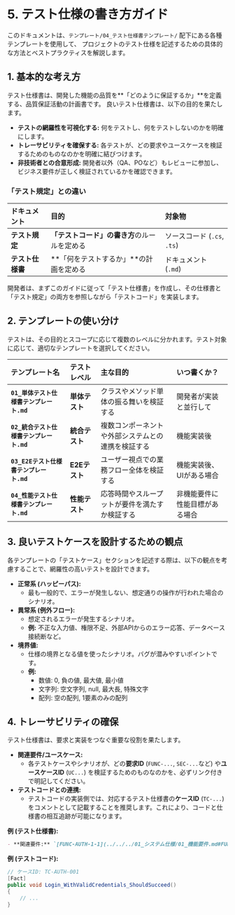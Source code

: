 # 5. テスト仕様の書き方ガイド

このドキュメントは、`テンプレート/04_テスト仕様書テンプレート/` 配下にある各種テンプレートを使用して、
プロジェクトのテスト仕様を記述するための具体的な方法とベストプラクティスを解説します。

## 1. 基本的な考え方

テスト仕様書は、開発した機能の品質を**「どのように保証するか」**を定義する、品質保証活動の計画書です。
良いテスト仕様書は、以下の目的を果たします。

- **テストの網羅性を可視化する:** 何をテストし、何をテストしないのかを明確にします。
- **トレーサビリティを確保する:** 各テストが、どの要求やユースケースを検証するためのものなのかを明確に結びつけます。
- **非技術者との合意形成:** 開発者以外（QA、POなど）もレビューに参加し、ビジネス要件が正しく検証されているかを確認できます。

### 「テスト規定」との違い

| ドキュメント     | 目的                                         | 対象物                      |
| :--------------- | :------------------------------------------- | :-------------------------- |
| **テスト規定**   | **「テストコード」の書き方**のルールを定める | ソースコード (`.cs`, `.ts`) |
| **テスト仕様書** | **「何をテストするか」**の計画を定める       | ドキュメント (`.md`)        |

開発者は、まずこのガイドに従って「テスト仕様書」を作成し、その仕様書と「テスト規定」の両方を参照しながら「テストコード」を実装します。

## 2. テンプレートの使い分け

テストは、その目的とスコープに応じて複数のレベルに分かれます。テスト対象に応じて、適切なテンプレートを選択してください。

| テンプレート名                           | テストレベル   | 主な目的                                           | いつ書くか？                   |
| :--------------------------------------- | :------------- | :------------------------------------------------- | :----------------------------- |
| **`01_単体テスト仕様書テンプレート.md`** | **単体テスト** | クラスやメソッド単体の振る舞いを検証する           | 開発者が実装と並行して         |
| **`02_統合テスト仕様書テンプレート.md`** | **統合テスト** | 複数コンポーネントや外部システムとの連携を検証する | 機能実装後                     |
| **`03_E2Eテスト仕様書テンプレート.md`**  | **E2Eテスト**  | ユーザー視点での業務フロー全体を検証する           | 機能実装後、UIがある場合       |
| **`04_性能テスト仕様書テンプレート.md`** | **性能テスト** | 応答時間やスループットが要件を満たすか検証する     | 非機能要件に性能目標がある場合 |

## 3. 良いテストケースを設計するための観点

各テンプレートの「テストケース」セクションを記述する際は、以下の観点を考慮することで、網羅性の高いテストを設計できます。

- **正常系 (ハッピーパス):**
    - 最も一般的で、エラーが発生しない、想定通りの操作が行われた場合のシナリオ。
- **異常系 (例外フロー):**
    - 想定されるエラーが発生するシナリオ。
    - **例:** 不正な入力値、権限不足、外部APIからのエラー応答、データベース接続断など。
- **境界値:**
    - 仕様の境界となる値を使ったシナリオ。バグが潜みやすいポイントです。
    - **例:**
        - 数値: 0, 負の値, 最大値, 最小値
        - 文字列: 空文字列, null, 最大長, 特殊文字
        - 配列: 空の配列, 1要素のみの配列

## 4. トレーサビリティの確保

テスト仕様書は、要求と実装をつなぐ重要な役割を果たします。

- **関連要件/ユースケース:**
    - 各テストケースやシナリオが、どの**要求ID** (`FUNC-...`, `SEC-...`など) や**ユースケースID** (`UC...`) を検証するためのものなのかを、必ずリンク付きで明記してください。
- **テストコードとの連携:**
    - テストコードの実装側では、対応するテスト仕様書の**ケースID** (`TC-...`) をコメントとして記載することを推奨します。これにより、コードと仕様書の相互追跡が可能になります。

**例 (テスト仕様書):**

```markdown
- **関連要件:** `[FUNC-AUTH-1-1](../../../01_システム仕様/01_機能要件.md#FUNC-AUTH-1-1)`
```

**例 (テストコード):**

```csharp
// ケースID: TC-AUTH-001
[Fact]
public void Login_WithValidCredentials_ShouldSucceed()
{
    // ...
}
```
